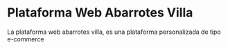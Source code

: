 # Plataforma Web Abarrotes Villa
La plataforma web abarrotes villa, es una plataforma personalizada de tipo e-commerce
